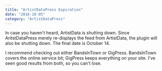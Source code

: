 ```yaml
---
title: "ArtistDataPress Expiration"
date: "2016-10-05"
category: "ArtistDataPress"
---
```


In case you haven't heard, ArtistData is shutting down. Since AritstDataPress merely re-displays the feed from ArtistData, the plugin will also be shutting down. The final date is October 14.

I recommend checking out either BandsInTown or GigPress. BandsInTown covers the online service bit; GigPress keeps everything on your site. I've seen good results from both, so you can't lose.
